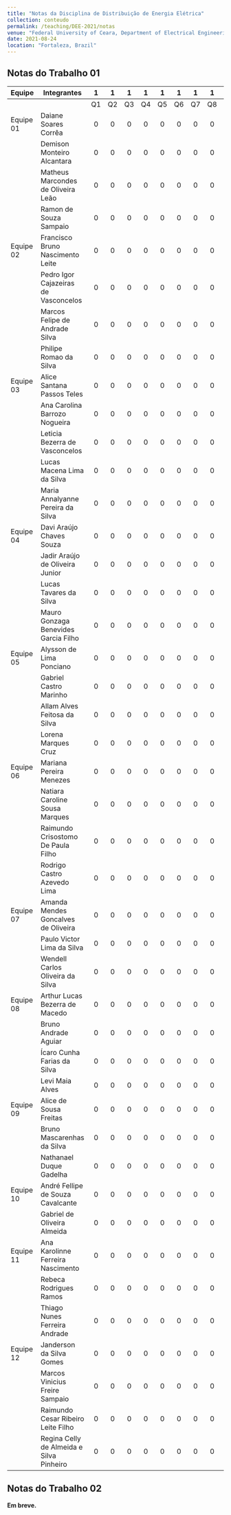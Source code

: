```yaml
---
title: "Notas da Disciplina de Distribuição de Energia Elétrica"
collection: conteudo
permalink: /teaching/DEE-2021/notas
venue: "Federal University of Ceara, Department of Electrical Engineering"
date: 2021-08-24
location: "Fortaleza, Brazil"
---
```


## Notas do Trabalho 01

| Equipe     | Integrantes                              |  1 |  1 |  1 |  1 |  1 |  1 |  1 |  1 |  1 |  1  |  1  |       |
|------------|------------------------------------------|:--:|:--:|:--:|:--:|:--:|:--:|:--:|:--:|:--:|:---:|:---:|:-----:|
|            |                                          | Q1 | Q2 | Q3 | Q4 | Q5 | Q6 | Q7 | Q8 | Q9 | Q10 | Q11 | Média |
| Equipe 01  | Daiane Soares Corrêa                     |  0 |  0 |  0 |  0 |  0 |  0 |  0 |  0 |  0 |  0  |  0  |  0,00 |
|            | Demison Monteiro Alcantara               |  0 |  0 |  0 |  0 |  0 |  0 |  0 |  0 |  0 |  0  |  0  |  0,00 |
|            | Matheus Marcondes de Oliveira Leão       |  0 |  0 |  0 |  0 |  0 |  0 |  0 |  0 |  0 |  0  |  0  |  0,00 |
|            | Ramon de Souza Sampaio                   |  0 |  0 |  0 |  0 |  0 |  0 |  0 |  0 |  0 |  0  |  0  |  0,00 |
| Equipe 02  | Francisco Bruno Nascimento Leite         |  0 |  0 |  0 |  0 |  0 |  0 |  0 |  0 |  0 |  0  |  0  |  0,00 |
|            | Pedro Igor Cajazeiras de Vasconcelos     |  0 |  0 |  0 |  0 |  0 |  0 |  0 |  0 |  0 |  0  |  0  |  0,00 |
|            | Marcos Felipe de Andrade Silva           |  0 |  0 |  0 |  0 |  0 |  0 |  0 |  0 |  0 |  0  |  0  |  0,00 |
|            | Philipe Romao da Silva                   |  0 |  0 |  0 |  0 |  0 |  0 |  0 |  0 |  0 |  0  |  0  |  0,00 |
| Equipe 03  | Alice Santana Passos Teles               |  0 |  0 |  0 |  0 |  0 |  0 |  0 |  0 |  0 |  0  |  0  |  0,00 |
|            | Ana Carolina Barrozo Nogueira            |  0 |  0 |  0 |  0 |  0 |  0 |  0 |  0 |  0 |  0  |  0  |  0,00 |
|            | Leticia Bezerra de Vasconcelos           |  0 |  0 |  0 |  0 |  0 |  0 |  0 |  0 |  0 |  0  |  0  |  0,00 |
|            | Lucas Macena Lima da Silva               |  0 |  0 |  0 |  0 |  0 |  0 |  0 |  0 |  0 |  0  |  0  |  0,00 |
|            | Maria Annalyanne Pereira da Silva        |  0 |  0 |  0 |  0 |  0 |  0 |  0 |  0 |  0 |  0  |  0  |  0,00 |
| Equipe 04  | Davi Araújo Chaves Souza                 |  0 |  0 |  0 |  0 |  0 |  0 |  0 |  0 |  0 |  0  |  0  |  0,00 |
|            | Jadir Araújo de Oliveira Junior          |  0 |  0 |  0 |  0 |  0 |  0 |  0 |  0 |  0 |  0  |  0  |  0,00 |
|            | Lucas Tavares da Silva                   |  0 |  0 |  0 |  0 |  0 |  0 |  0 |  0 |  0 |  0  |  0  |  0,00 |
|            | Mauro Gonzaga Benevides Garcia Filho     |  0 |  0 |  0 |  0 |  0 |  0 |  0 |  0 |  0 |  0  |  0  |  0,00 |
| Equipe 05  | Alysson de Lima Ponciano                 |  0 |  0 |  0 |  0 |  0 |  0 |  0 |  0 |  0 |  0  |  0  |  0,00 |
|            | Gabriel Castro Marinho                   |  0 |  0 |  0 |  0 |  0 |  0 |  0 |  0 |  0 |  0  |  0  |  0,00 |
|            | Allam Alves Feitosa da Silva             |  0 |  0 |  0 |  0 |  0 |  0 |  0 |  0 |  0 |  0  |  0  |  0,00 |
|            | Lorena Marques Cruz                      |  0 |  0 |  0 |  0 |  0 |  0 |  0 |  0 |  0 |  0  |  0  |  0,00 |
| Equipe 06  | Mariana Pereira Menezes                  |  0 |  0 |  0 |  0 |  0 |  0 |  0 |  0 |  0 |  0  |  0  |  0,00 |
|            | Natiara Caroline Sousa Marques           |  0 |  0 |  0 |  0 |  0 |  0 |  0 |  0 |  0 |  0  |  0  |  0,00 |
|            | Raimundo Crisostomo De Paula Filho       |  0 |  0 |  0 |  0 |  0 |  0 |  0 |  0 |  0 |  0  |  0  |  0,00 |
|            | Rodrigo Castro Azevedo Lima              |  0 |  0 |  0 |  0 |  0 |  0 |  0 |  0 |  0 |  0  |  0  |  0,00 |
| Equipe 07  | Amanda Mendes Goncalves de Oliveira      |  0 |  0 |  0 |  0 |  0 |  0 |  0 |  0 |  0 |  0  |  0  |  0,00 |
|            | Paulo Victor Lima da Silva               |  0 |  0 |  0 |  0 |  0 |  0 |  0 |  0 |  0 |  0  |  0  |  0,00 |
|            | Wendell Carlos Oliveira da Silva         |  0 |  0 |  0 |  0 |  0 |  0 |  0 |  0 |  0 |  0  |  0  |  0,00 |
| Equipe 08  | Arthur Lucas Bezerra de Macedo           |  0 |  0 |  0 |  0 |  0 |  0 |  0 |  0 |  0 |  0  |  0  |  0,00 |
|            | Bruno Andrade Aguiar                     |  0 |  0 |  0 |  0 |  0 |  0 |  0 |  0 |  0 |  0  |  0  |  0,00 |
|            | Ícaro Cunha Farias da Silva              |  0 |  0 |  0 |  0 |  0 |  0 |  0 |  0 |  0 |  0  |  0  |  0,00 |
|            | Levi Maia Alves                          |  0 |  0 |  0 |  0 |  0 |  0 |  0 |  0 |  0 |  0  |  0  |  0,00 |
| Equipe 09  | Alice de Sousa Freitas                   |  0 |  0 |  0 |  0 |  0 |  0 |  0 |  0 |  0 |  0  |  0  |  0,00 |
|            | Bruno Mascarenhas da Silva               |  0 |  0 |  0 |  0 |  0 |  0 |  0 |  0 |  0 |  0  |  0  |  0,00 |
|            | Nathanael Duque Gadelha                  |  0 |  0 |  0 |  0 |  0 |  0 |  0 |  0 |  0 |  0  |  0  |  0,00 |
| Equipe 10  | André Fellipe de Souza Cavalcante        |  0 |  0 |  0 |  0 |  0 |  0 |  0 |  0 |  0 |  0  |  0  |  0,00 |
|            | Gabriel de Oliveira Almeida              |  0 |  0 |  0 |  0 |  0 |  0 |  0 |  0 |  0 |  0  |  0  |  0,00 |
| Equipe 11  | Ana Karolinne Ferreira Nascimento        |  0 |  0 |  0 |  0 |  0 |  0 |  0 |  0 |  0 |  0  |  0  |  0,00 |
|            | Rebeca Rodrigues Ramos                   |  0 |  0 |  0 |  0 |  0 |  0 |  0 |  0 |  0 |  0  |  0  |  0,00 |
|            | Thiago Nunes Ferreira Andrade            |  0 |  0 |  0 |  0 |  0 |  0 |  0 |  0 |  0 |  0  |  0  |  0,00 |
| Equipe 12  | Janderson da Silva Gomes                 |  0 |  0 |  0 |  0 |  0 |  0 |  0 |  0 |  0 |  0  |  0  |  0,00 |
|            | Marcos Vinicius Freire Sampaio           |  0 |  0 |  0 |  0 |  0 |  0 |  0 |  0 |  0 |  0  |  0  |  0,00 |
|            | Raimundo Cesar Ribeiro Leite Filho       |  0 |  0 |  0 |  0 |  0 |  0 |  0 |  0 |  0 |  0  |  0  |  0,00 |
|            | Regina Celly de Almeida e Silva Pinheiro |  0 |  0 |  0 |  0 |  0 |  0 |  0 |  0 |  0 |  0  |  0  |  0,00 |

## Notas do Trabalho 02

**Em breve.**